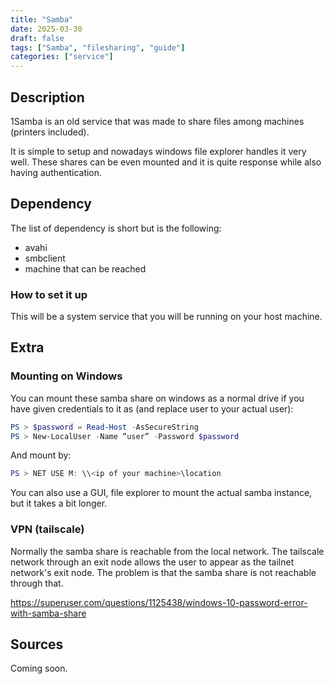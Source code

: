 ```yaml
---
title: "Samba"
date: 2025-03-30
draft: false
tags: ["Samba", "filesharing", "guide"]
categories: ["service"]
---
```

## Description
1Samba is an old service that was made to share files among machines (printers included).

It is simple to setup and nowadays windows file explorer handles it very well. These shares can be even mounted and it is quite response while also having authentication.

## Dependency
The list of dependency is short but is the following:
- avahi
- smbclient
- machine that can be reached

### How to set it up
This will be a system service that you will be running on your host machine. 

## Extra
### Mounting on Windows
You can mount these samba share on windows as a normal drive if you have given credentials to it as (and replace user to your actual user):
```powershell
PS > $password = Read-Host -AsSecureString 
PS > New-LocalUser -Name “user” -Password $password
```
And mount by:
```powershell
PS > NET USE M: \\<ip of your machine>\location
```

You can also use a GUI, file explorer to mount the actual samba instance, but it takes a bit longer.

### VPN (tailscale)

Normally the samba share is reachable from the local network. The tailscale network through an exit node allows the user to appear as the tailnet network's exit node. The problem is that the samba share is not reachable through that.

https://superuser.com/questions/1125438/windows-10-password-error-with-samba-share

## Sources

Coming soon.